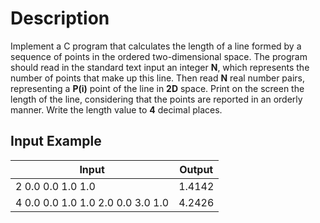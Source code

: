 # Description

Implement a C program that calculates the length of a line formed by a sequence of points in the ordered two-dimensional space. The program should read in the standard text input an integer **N**, which represents the number of points that make up this line. Then read **N** real number pairs, representing a **P(i)** point of the line in **2D** space. Print on the screen the length of the line, considering that the points are reported in an orderly manner. Write the length value to **4** decimal places.

## Input Example
| Input                              | Output |   
|------------------------------------|--------|
| 2 0.0 0.0 1.0 1.0                  | 1.4142 |   
| 4  0.0 0.0 1.0 1.0 2.0 0.0 3.0 1.0 | 4.2426 |   